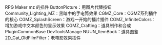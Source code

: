 RPG Maker mz 的插件
ButtonPicture：用图片代替按钮
Community_Lighting_MZ：黑暗中的手电筒效果
CGMZ_Core：CGMZ系列插件的核心
CGMZ_SplashScreen：游戏一开始的播片插件
CGMZ_InfiniteColors：增加游戏中文本颜色的显示效果
CGMZ_Crafting：道具制作和合成
PluginCommonBase
DevToolsManage
NUUN_ItemBook：道具图鉴
2D_Cat_OldFilmFilter：老电影效果插件

